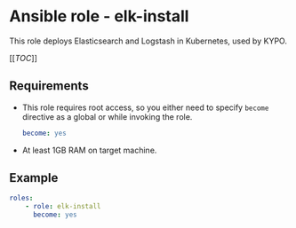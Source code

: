 # Ansible role - elk-install

This role deploys Elasticsearch and Logstash in Kubernetes, used by KYPO.

[[_TOC_]]

## Requirements

* This role requires root access, so you either need to specify `become` directive as a global or while invoking the role.

    ```yml
    become: yes
    ```

* At least 1GB RAM on target machine.

## Example

```yml
roles:
    - role: elk-install
      become: yes
```
